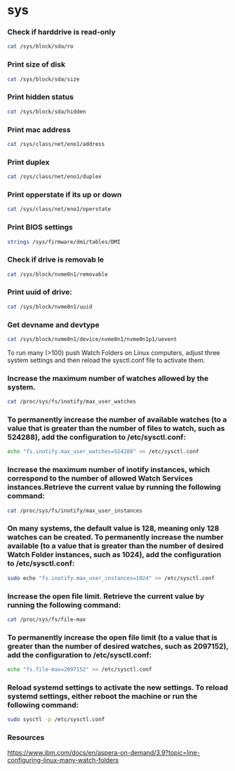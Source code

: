 # sys

### Check if harddrive is read-only
```sh
cat /sys/block/sda/ro
```
### Print size of disk
```sh
cat /sys/block/sda/size
```
### Print hidden status
```sh
cat /sys/block/sda/hidden
```
### Print mac address
```sh
cat /sys/class/net/eno1/address 
```
### Print duplex
```sh
cat /sys/class/net/eno1/duplex
```
### Print opperstate if its up or down
```sh
cat /sys/class/net/eno1/operstate 
```
### Print BIOS settings
```sh
strings /sys/firmware/dmi/tables/DMI
```
### Check if drive is removab le
```sh
cat /sys/block/nvme0n1/removable 
```
### Print uuid of drive:
```sh
cat /sys/block/nvme0n1/uuid
```
### Get devname and devtype
```sh
cat /sys/block/nvme0n1/device/nvme0n1/nvme0n1p1/uevent
```
To run many (>100) push Watch Folders on Linux computers, adjust three system settings and then reload the sysctl.conf file to activate them.

### Increase the maximum number of watches allowed by the system. 

```sh
cat /proc/sys/fs/inotify/max_user_watches
```

### To permanently increase the number of available watches (to a value that is greater than the number of files to watch, such as 524288), add the configuration to /etc/sysctl.conf:

```sh	
echo "fs.inotify.max_user_watches=524288" >> /etc/sysctl.conf
```

### Increase the maximum number of inotify instances, which correspond to the number of allowed Watch Services instances.Retrieve the current value by running the following command:

```sh	
cat /proc/sys/fs/inotify/max_user_instances
```

### On many systems, the default value is 128, meaning only 128 watches can be created. To permanently increase the number available (to a value that is greater than the number of desired Watch Folder instances, such as 1024), add the configuration to /etc/sysctl.conf:

```sh
sudo echo "fs.inotify.max_user_instances=1024" >> /etc/sysctl.conf
```

### Increase the open file limit. Retrieve the current value by running the following command:

```sh
cat /proc/sys/fs/file-max
```

### To permanently increase the open file limit (to a value that is greater than the number of desired watches, such as 2097152), add the configuration to /etc/sysctl.conf:

```sh
echo "fs.file-max=2097152" >> /etc/sysctl.conf
```

### Reload systemd settings to activate the new settings. To reload systemd settings, either reboot the machine or run the following command:

```sh
sudo sysctl -p /etc/sysctl.conf
```
### Resources

https://www.ibm.com/docs/en/aspera-on-demand/3.9?topic=line-configuring-linux-many-watch-folders
